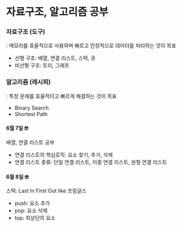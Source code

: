 # 자료구조, 알고리즘 공부

### 자료구조 (도구)

: 메모리를 효율적으로 사용하며 빠르고 안정적으로 데이터를 처리하는 것이 목표

- 선형 구조: 배열, 연결 리스트, 스택, 큐
- 비선형 구조: 트리, 그래프

### 알고리즘 (레시피)

: 특정 문제를 효율적이고 빠르게 해결하는 것이 목표

- Binary Search
- Shortest Path

#### 6월 7일 🤓

배열, 연결 리스트 공부

- 연결 리스트의 핵심로직: 요소 찾기, 추가, 삭제
- 연결 리스트 종류: 단일 연결 리스트, 이중 연결 리스트, 원형 연결 리스트

#### 6월 8일 🤓

스택: Last In First Out like 프링글스

- push: 요소 추가
- pop: 요소 삭제
- top: 최상단의 요소
